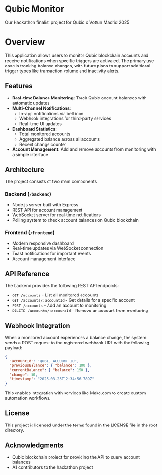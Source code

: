# Qubic Monitor

Our Hackathon finalist project for Qubic x Vottun Madrid 2025

# Overview

This application allows users to monitor Qubic blockchain accounts and receive notifications when specific triggers are activated. The primary use case is tracking balance changes, with future plans to support additional trigger types like transaction volume and inactivity alerts.

## Features

- **Real-time Balance Monitoring**: Track Qubic account balances with automatic updates
- **Multi-Channel Notifications**: 
  - In-app notifications via bell icon
  - Webhook integrations for third-party services
  - Real-time UI updates
- **Dashboard Statistics**: 
  - Total monitored accounts
  - Aggregated balance across all accounts
  - Recent change counter
- **Account Management**: Add and remove accounts from monitoring with a simple interface

## Architecture

The project consists of two main components:

### Backend (`/backend`)
- Node.js server built with Express
- REST API for account management
- WebSocket server for real-time notifications
- Polling system to check account balances on Qubic blockchain

### Frontend (`/frontend`)
- Modern responsive dashboard
- Real-time updates via WebSocket connection
- Toast notifications for important events
- Account management interface

## API Reference

The backend provides the following REST API endpoints:

- `GET /accounts` - List all monitored accounts
- `GET /accounts/:accountId` - Get details for a specific account
- `POST /accounts` - Add an account to monitoring
- `DELETE /accounts/:accountId` - Remove an account from monitoring

## Webhook Integration

When a monitored account experiences a balance change, the system sends a POST request to the registered webhook URL with the following payload:

```json
{
  "accountId": "QUBIC_ACCOUNT_ID",
  "previousBalance": { "balance": 100 },
  "currentBalance": { "balance": 150 },
  "change": 50,
  "timestamp": "2025-03-23T12:34:56.789Z"
}
```

This enables integration with services like Make.com to create custom automation workflows.

## License

This project is licensed under the terms found in the LICENSE file in the root directory.

## Acknowledgments

- Qubic blockchain project for providing the API to query account balances
- All contributors to the hackathon project
